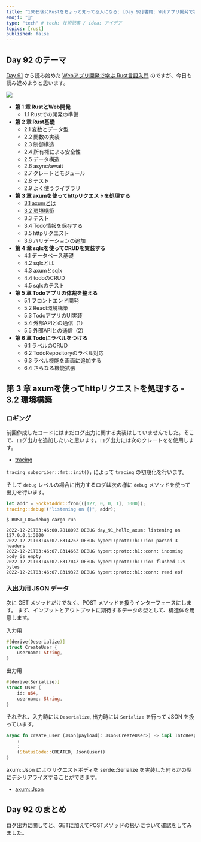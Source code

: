 ```yaml
---
title: "100日後にRustをちょっと知ってる人になる: [Day 92]書籍: Webアプリ開発で学ぶRust言語入門 その2"
emoji: "🦀"
type: "tech" # tech: 技術記事 / idea: アイデア
topics: [rust]
published: false
---
```

## Day 92 のテーマ

[Day 91](https://zenn.dev/shinyay/articles/hello-rust-day091) から読み始めた [Webアプリ開発で学ぶ Rust言語入門](shuwasystem.co.jp/book/9784798067315.html) のですが、今日も読み進めようと思います。

![](https://storage.googleapis.com/zenn-user-upload/0abe692735b6-20221220.png)

- **第 1 章 RustとWeb開発**
  - 1.1 Rustでの開発の準備
- **第 2 章 Rust基礎**
  - 2.1 変数とデータ型
  - 2.2 関数の実装
  - 2.3 制御構造
  - 2.4 所有権による安全性
  - 2.5 データ構造
  - 2.6 async/await
  - 2.7 クレートとモジュール
  - 2.8 テスト
  - 2.9 よく使うライブラリ
- **第 3 章 axumを使ってhttpリクエストを処理する**
  - [3.1 axumとは](https://zenn.dev/shinyay/articles/hello-rust-day091#%E7%AC%AC-3-%E7%AB%A0-axum%E3%82%92%E4%BD%BF%E3%81%A3%E3%81%A6http%E3%83%AA%E3%82%AF%E3%82%A8%E3%82%B9%E3%83%88%E3%82%92%E5%87%A6%E7%90%86%E3%81%99%E3%82%8B---3.1-axum%E3%81%A8%E3%81%AF)
  - [3.2 環境構築](https://zenn.dev/shinyay/articles/hello-rust-day091#%E7%AC%AC-3-%E7%AB%A0-axum%E3%82%92%E4%BD%BF%E3%81%A3%E3%81%A6http%E3%83%AA%E3%82%AF%E3%82%A8%E3%82%B9%E3%83%88%E3%82%92%E5%87%A6%E7%90%86%E3%81%99%E3%82%8B---3.2-%E7%92%B0%E5%A2%83%E6%A7%8B%E7%AF%89)
  - 3.3 テスト
  - 3.4 Todo情報を保存する
  - 3.5 httpリクエスト
  - 3.6 バリデーションの追加
- **第 4 章 sqlxを使ってCRUDを実装する**
  - 4.1 データベース基礎
  - 4.2 sqlxとは
  - 4.3 axumとsqlx
  - 4.4 todoのCRUD
  - 4.5 sqlxのテスト
- **第 5 章 Todoアプリの体裁を整える**
  - 5.1 フロントエンド開発
  - 5.2 React環境構築
  - 5.3 TodoアプリのUI実装
  - 5.4 外部APIとの通信（1）
  - 5.5 外部APIとの通信（2）
- **第 6 章 Todoにラベルをつける**
  - 6.1 ラベルのCRUD
  - 6.2 TodoRepositoryのラベル対応
  - 6.3 ラベル機能を画面に追加する
  - 6.4 さらなる機能拡張

## 第 3 章 axumを使ってhttpリクエストを処理する - 3.2 環境構築

### ロギング

前回作成したコードにはまだログ出力に関する実装はしていませんでした。そこで、ログ出力を追加したいと思います。ログ出力には次のクレートをを使用します。

- [tracing](https://crates.io/crates/tracing)

`tracing_subscriber::fmt::init();` によって `tracing` の初期化を行います。

そして `debug` レベルの場合に出力するログは次の様に `debug` メソッドを使って出力を行います。

```rust
let addr = SocketAddr::from(([127, 0, 0, 1], 3000));
tracing::debug!("listening on {}", addr);
```

```shell
$ RUST_LOG=debug cargo run

2022-12-21T03:46:00.781809Z DEBUG day_91_hello_axum: listening on 127.0.0.1:3000
2022-12-21T03:46:07.831426Z DEBUG hyper::proto::h1::io: parsed 3 headers
2022-12-21T03:46:07.831466Z DEBUG hyper::proto::h1::conn: incoming body is empty
2022-12-21T03:46:07.831704Z DEBUG hyper::proto::h1::io: flushed 129 bytes
2022-12-21T03:46:07.831932Z DEBUG hyper::proto::h1::conn: read eof
```

### 入出力用 JSON データ

次に GET メソッドだけでなく、POST メソッドを扱うインターフェースにします。
まず、インプットとアウトプットに期待するデータの型として、構造体を用意します。

入力用

```rust
#[derive(Deserialize)]
struct CreateUser {
    username: String,
}
```

出力用

```rust
#[derive(Serialize)]
struct User {
    id: u64,
    username: String,
}
```

それぞれ、入力時には `Deserialize`, 出力時には `Serialize` を行って JSON を扱っています。

```rust
async fn create_user (Json(payload): Json<CreateUser>) -> impl IntoResponse {
    :
    :
    (StatusCode::CREATED, Json(user))
}
```

axum::Json によりリクエストボディを serde::Serialize を実装した何らかの型にデシリアライズすることができます。

- [axum::Json](https://docs.rs/axum/0.2.3/axum/struct.Json.html)

## Day 92 のまとめ

ログ出力に関してと、GETに加えてPOSTメソッドの扱いについて確認をしてみました。
